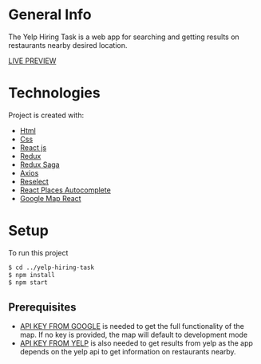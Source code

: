 # General Info

The Yelp Hiring Task is a web app for searching and getting results on restaurants nearby desired location.

[LIVE PREVIEW](https://yelp-hiring-task.herokuapp.com)

# Technologies

Project is created with:

- [Html](https://developer.mozilla.org/en-US/docs/Web/HTML)
- [Css](https://developer.mozilla.org/en-US/docs/Web/CSS)
- [React js](https://reactjs.org)
- [Redux](https://redux.js.org)
- [Redux Saga](https://redux-saga.js.org)
- [Axios](https://github.com/axios/axios)
- [Reselect](https://github.com/reduxjs/reselect)
- [React Places Autocomplete](https://github.com/kenny-hibino/react-places-autocomplete)
- [Google Map React](https://github.com/google-map-react/google-map-react)

# Setup

To run this project

```bash
$ cd ../yelp-hiring-task
$ npm install
$ npm start
```

## Prerequisites

- [API KEY FROM GOOGLE](https://developers.google.com/maps/) is needed to get the full functionality of the map. If no key is provided, the map will default to development mode
- [API KEY FROM YELP](https://www.yelp.com/developers/documentation/v3/get_started) is also needed to get results from yelp as the app depends on the yelp api to get information on restaurants nearby.
